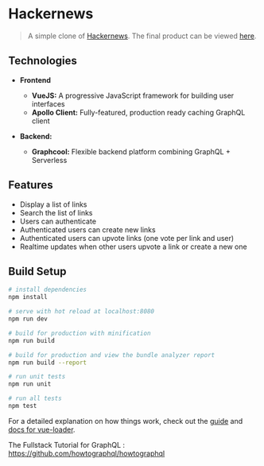 # Hackernews

> A simple clone of [Hackernews](https://news.ycombinator.com/news). 
> The final product can be viewed [here](perfect-answer.surge.sh).

## Technologies
* **Frontend**

  * **VueJS:** A progressive JavaScript framework for building user interfaces
  * **Apollo Client:** Fully-featured, production ready caching GraphQL client
  
* **Backend:**

  * **Graphcool:** Flexible backend platform combining GraphQL + Serverless
  
## Features
* Display a list of links
* Search the list of links
* Users can authenticate
* Authenticated users can create new links
* Authenticated users can upvote links (one vote per link and user)
* Realtime updates when other users upvote a link or create a new one

## Build Setup

``` bash
# install dependencies
npm install

# serve with hot reload at localhost:8080
npm run dev

# build for production with minification
npm run build

# build for production and view the bundle analyzer report
npm run build --report

# run unit tests
npm run unit

# run all tests
npm test
```

For a detailed explanation on how things work, check out the [guide](http://vuejs-templates.github.io/webpack/) and [docs for vue-loader](http://vuejs.github.io/vue-loader).


The Fullstack Tutorial for GraphQL : https://github.com/howtographql/howtographql
